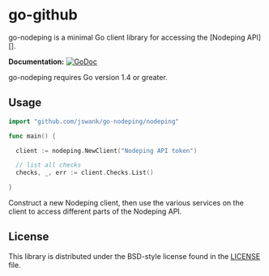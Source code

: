# go-github #

go-nodeping is a minimal Go client library for accessing the [Nodeping API][].

**Documentation:** [![GoDoc](https://godoc.org/github.com/jswank/nodeping-go/nodeping?status.svg)](https://godoc.org/github.com/jswank/go-nodeping/nodeping)  

go-nodeping requires Go version 1.4 or greater.

## Usage ##

```go
import "github.com/jswank/go-nodeping/nodeping"

func main() {

  client := nodeping.NewClient("Nodeping API token")

  // list all checks
  checks, _, err := client.Checks.List()

}
```

Construct a new Nodeping client, then use the various services on the client to
access different parts of the Nodeping API.

## License ##

This library is distributed under the BSD-style license found in the [LICENSE](./LICENSE)
file.
